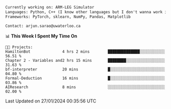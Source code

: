 ```txt
Currently working on: ARM-LEG Simulator
Languages: Python, C++ (I know other languages but I don't wanna work in them)
Frameworks: PyTorch, sklearn, NumPy, Pandas, Matplotlib

Contact: arjun.sarao@uwaterloo.ca
```

<!--START_SECTION:waka-->
📊 **This Week I Spent My Time On** 

```text
🐱‍💻 Projects: 
HamiltonBot              4 hrs 2 mins        ██████████████░░░░░░░░░░░   56.51 % 
Chapter 2 - Variables and2 hrs 15 mins       ████████░░░░░░░░░░░░░░░░░   31.63 % 
bf-interpreter           20 mins             █░░░░░░░░░░░░░░░░░░░░░░░░   04.80 % 
Formal-Deduction         16 mins             █░░░░░░░░░░░░░░░░░░░░░░░░   03.86 % 
AIResearch               8 mins              ░░░░░░░░░░░░░░░░░░░░░░░░░   02.00 % 
```


 Last Updated on 27/01/2024 00:35:56 UTC
<!--END_SECTION:waka-->
